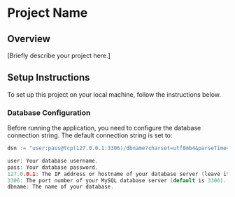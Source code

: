 # Project Name

## Overview

[Briefly describe your project here.]

## Setup Instructions

To set up this project on your local machine, follow the instructions below.

### Database Configuration

Before running the application, you need to configure the database connection string. The default connection string is set to:

```go
dsn := "user:pass@tcp(127.0.0.1:3306)/dbname?charset=utf8mb4&parseTime=True&loc=Local"

user: Your database username.
pass: Your database password.
127.0.0.1: The IP address or hostname of your database server (leave it as 127.0.0.1 if it's running on your local machine).
3306: The port number of your MySQL database server (default is 3306).
dbname: The name of your database.
